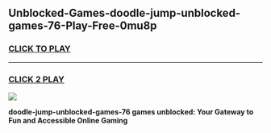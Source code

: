 
## Unblocked-Games-doodle-jump-unblocked-games-76-Play-Free-0mu8p
<h3>
<a href="https://premium76.site?title=doodle-jump-unblocked-games-76&ref=20A">CLICK TO PLAY</a></h3>
<hr>

<h3>
<a href="https://premium76.site?title=doodle-jump-unblocked-games-76&ref=20A">CLICK 2 PLAY</a>
  
</h3>

<a href="https://premium76.site?title=doodle-jump-unblocked-games-76&ref=20A"><img src="https://clearcache.store/games.png"></a>


**doodle-jump-unblocked-games-76 games unblocked: Your Gateway to Fun and Accessible Online Gaming**
